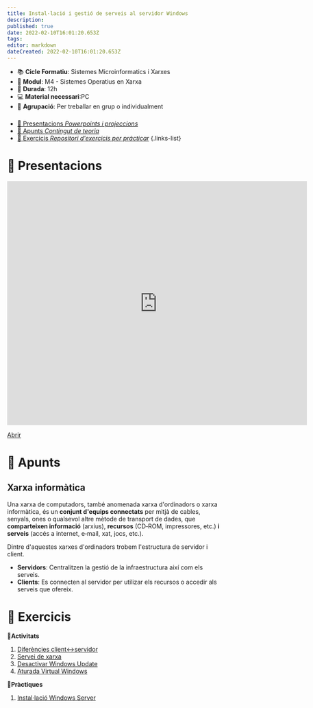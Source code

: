 ```yaml
---
title: Instal·lació i gestió de serveis al servidor Windows
description: 
published: true
date: 2022-02-10T16:01:20.653Z
tags: 
editor: markdown
dateCreated: 2022-02-10T16:01:20.653Z
---
```


- :books: **Cicle Formatiu**: Sistemes Microinformatics i Xarxes
- :notebook_with_decorative_cover: **Modul**: M4 - Sistemes Operatius en Xarxa
- :calendar: **Durada**: 12h
- :computer: **Material necessari**:PC
- :busts_in_silhouette: **Agrupació**: Per treballar en grup o individualment

###

- [:cinema: Presentacions *Powerpoints i projeccions*](#presentacions) 
- [:orange_book: Apunts *Contingut de teoria*](#apunts)
- [:pencil: Exercicis *Repositori d'exercicis per prácticar*](#exercicis)
{.links-list}

# :cinema: Presentacions
<p align="center"><iframe src="https://docs.google.com/presentation/d/14CmS34WEOd22PVeYUrUT8BMrwCmCGrEM/edit?usp=sharing&ouid=109226663578013312591&rtpof=true&sd=true/embed?start=false&loop=false&delayms=3000" frameborder="0" width="700" height="569" allowfullscreen="true" mozallowfullscreen="true" webkitallowfullscreen="true"></iframe></p>

[Abrir](https://docs.google.com/presentation/d/14CmS34WEOd22PVeYUrUT8BMrwCmCGrEM/edit?usp=sharing&ouid=109226663578013312591&rtpof=true&sd=true/pub?start=false&loop=false&delayms=60000)

# :orange_book: Apunts

## Xarxa informàtica

Una xarxa de computadors, també anomenada xarxa d'ordinadors o xarxa informàtica, és un **conjunt d'equips connectats** per mitjà de cables, senyals, ones o qualsevol altre mètode de transport de dades, que **comparteixen informació** (arxius), **recursos** (CD‐ROM, impressores, etc.) **i serveis** (accés a internet, e‐mail, xat, jocs, etc.).

Dintre d'aquestes xarxes d'ordinadors trobem l'estructura de servidor i client.
- **Servidors**: Centralitzen la gestió de la infraestructura així com els serveis.
- **Clients**: Es connecten al servidor per utilizar els recursos o accedir als serveis que ofereix.



# :pencil: Exercicis
  **:thought_balloon:Activitats**
  
1. [Diferències client<->servidor](activitat1)
2. [Servei de xarxa](xarxa)
3. [Desactivar Windows Update](windows-update)
4. [Aturada Virtual Windows](/ca/informatica/smr/m4/uf1/maquines-virtuals/aturada)
  
  **:busts_in_silhouette:Pràctiques**
  
1.   [Instal·lació Windows Server](install-win-server)
